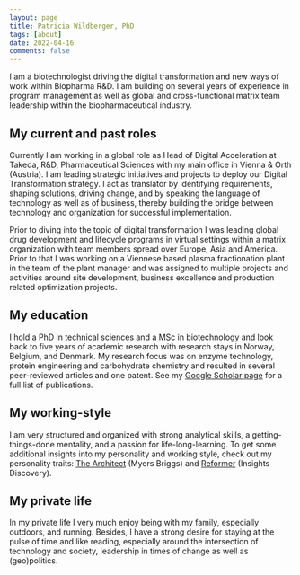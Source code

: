 ```yaml
---
layout: page
title: Patricia Wildberger, PhD
tags: [about]
date: 2022-04-16
comments: false
---
```


I am a biotechnologist driving the digital transformation and new ways of work within Biopharma R&D. I am building on several years of experience in program management as well as global and cross-functional matrix team leadership within the biopharmaceutical industry. 

## My current and past roles
Currently I am working in a global role as Head of Digital Acceleration at Takeda, R&D, Pharmaceutical Sciences with my main office in Vienna & Orth (Austria). I am leading strategic initiatives and projects to deploy our Digital Transformation strategy. I act as translator by identifying requirements, shaping solutions, driving change, and by speaking the language of technology as well as of business, thereby building the bridge between technology and organization for successful implementation.

Prior to diving into the topic of digital transformation I was leading global drug development and lifecycle programs in virtual settings within a matrix organization with team members spread over Europe, Asia and America. Prior to that I was working on a Viennese based plasma fractionation plant in the team of the plant manager and was assigned to multiple projects and activities around site development, business excellence and production related optimization projects. 

## My education
I hold a PhD in technical sciences and a MSc in biotechnology and look back to five years of academic research with research stays in Norway, Belgium, and Denmark. My research focus was on enzyme technology, protein engineering and carbohydrate chemistry and resulted in several peer-reviewed articles and one patent. 
See my [Google Scholar page](https://scholar.google.at/citations?user=4CsfpfwAAAAJ&hl=en) for a full list of publications.

## My working-style
I am very structured and organized with strong analytical skills, a getting-things-done mentality, and a passion for life-long-learning. To get some additional insights into my personality and working style, check out my personality traits: [The Architect](https://www.16personalities.com/intj-personality) (Myers Briggs) and [Reformer](http://www.robpurfieldinsights.com/eight-types/the-reformer-bluered/) (Insights Discovery). 

## My private life
In my private life I very much enjoy being with my family, especially outdoors, and running. Besides, I have a strong desire for staying at the pulse of time and like reading, especially around the intersection of technology and society, leadership in times of change as well as (geo)politics.
